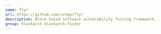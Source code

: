 ```yaml
---
name: flyr
url: https://github.com/zznop/flyr
description: Block-based software vulnerability fuzzing framework.
group: blackarch blackarch-fuzzer
---
```

